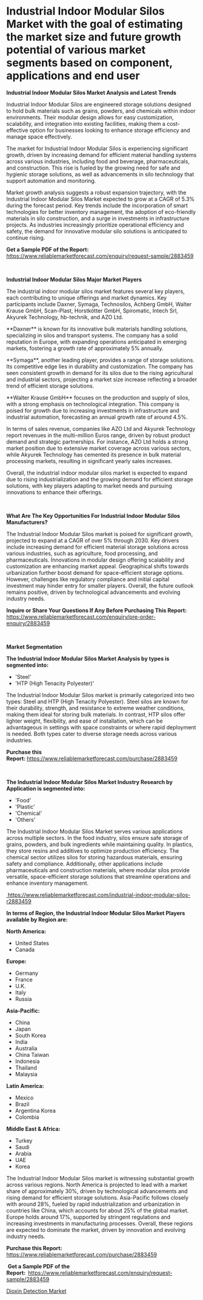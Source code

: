 <p><h1>Industrial Indoor Modular Silos Market with the goal of estimating the market size and future growth potential of various market segments based on component, applications and end user</h1></p><p><strong>Industrial Indoor Modular Silos Market Analysis and Latest Trends</strong></p>
<p><p>Industrial Indoor Modular Silos are engineered storage solutions designed to hold bulk materials such as grains, powders, and chemicals within indoor environments. Their modular design allows for easy customization, scalability, and integration into existing facilities, making them a cost-effective option for businesses looking to enhance storage efficiency and manage space effectively.</p><p>The market for Industrial Indoor Modular Silos is experiencing significant growth, driven by increasing demand for efficient material handling systems across various industries, including food and beverage, pharmaceuticals, and construction. This rise is fueled by the growing need for safe and hygienic storage solutions, as well as advancements in silo technology that support automation and monitoring.</p><p>Market growth analysis suggests a robust expansion trajectory, with the Industrial Indoor Modular Silos Market expected to grow at a CAGR of 5.3% during the forecast period. Key trends include the incorporation of smart technologies for better inventory management, the adoption of eco-friendly materials in silo construction, and a surge in investments in infrastructure projects. As industries increasingly prioritize operational efficiency and safety, the demand for innovative modular silo solutions is anticipated to continue rising.</p></p>
<p><strong>Get a Sample PDF of the Report:&nbsp;</strong> <a href="https://www.reliablemarketforecast.com/enquiry/request-sample/2883459?utm_campaign=2603&utm_medium=2&utm_source=Github&utm_content=ia&utm_term=13032025&utm_id=industrial-indoor-modular-silos">https://www.reliablemarketforecast.com/enquiry/request-sample/2883459</a></p>
<p>&nbsp;</p>
<p><strong>Industrial Indoor Modular Silos Major Market Players</strong></p>
<p><p>The industrial indoor modular silos market features several key players, each contributing to unique offerings and market dynamics. Key participants include Daxner, Symaga, Technosilos, Achberg GmbH, Walter Krause GmbH, Scan-Plast, Horstkötter GmbH, Spiromatic, Intech Srl, Akyurek Technology, hb-technik, and AZO Ltd.</p><p>**Daxner** is known for its innovative bulk materials handling solutions, specializing in silos and transport systems. The company has a solid reputation in Europe, with expanding operations anticipated in emerging markets, fostering a growth rate of approximately 5% annually.</p><p>**Symaga**, another leading player, provides a range of storage solutions. Its competitive edge lies in durability and customization. The company has seen consistent growth in demand for its silos due to the rising agricultural and industrial sectors, projecting a market size increase reflecting a broader trend of efficient storage solutions.</p><p>**Walter Krause GmbH** focuses on the production and supply of silos, with a strong emphasis on technological integration. This company is poised for growth due to increasing investments in infrastructure and industrial automation, forecasting an annual growth rate of around 4.5%.</p><p>In terms of sales revenue, companies like AZO Ltd and Akyurek Technology report revenues in the multi-million Euros range, driven by robust product demand and strategic partnerships. For instance, AZO Ltd holds a strong market position due to extensive market coverage across various sectors, while Akyurek Technology has cemented its presence in bulk material processing markets, resulting in significant yearly sales increases.</p><p>Overall, the industrial indoor modular silos market is expected to expand due to rising industrialization and the growing demand for efficient storage solutions, with key players adapting to market needs and pursuing innovations to enhance their offerings.</p></p>
<p>&nbsp;</p>
<p><strong>What Are The Key Opportunities For Industrial Indoor Modular Silos Manufacturers?</strong></p>
<p><p>The Industrial Indoor Modular Silos market is poised for significant growth, projected to expand at a CAGR of over 5% through 2030. Key drivers include increasing demand for efficient material storage solutions across various industries, such as agriculture, food processing, and pharmaceuticals. Innovations in modular design offering scalability and customization are enhancing market appeal. Geographical shifts towards urbanization further boost demand for space-efficient storage options. However, challenges like regulatory compliance and initial capital investment may hinder entry for smaller players. Overall, the future outlook remains positive, driven by technological advancements and evolving industry needs.</p></p>
<p><strong>Inquire or Share Your Questions If Any Before Purchasing This Report:</strong> <a href="https://www.reliablemarketforecast.com/enquiry/pre-order-enquiry/2883459?utm_campaign=2603&utm_medium=2&utm_source=Github&utm_content=ia&utm_term=13032025&utm_id=industrial-indoor-modular-silos">https://www.reliablemarketforecast.com/enquiry/pre-order-enquiry/2883459</a></p>
<p>&nbsp;</p>
<p><strong>Market Segmentation</strong></p>
<p><strong>The Industrial Indoor Modular Silos Market Analysis by types is segmented into:</strong></p>
<p><ul><li>'Steel'</li><li>'HTP (High Tenacity Polyester)'</li></ul></p>
<p><p>The Industrial Indoor Modular Silos market is primarily categorized into two types: Steel and HTP (High Tenacity Polyester). Steel silos are known for their durability, strength, and resistance to extreme weather conditions, making them ideal for storing bulk materials. In contrast, HTP silos offer lighter weight, flexibility, and ease of installation, which can be advantageous in settings with space constraints or where rapid deployment is needed. Both types cater to diverse storage needs across various industries.</p></p>
<p><strong>Purchase this Report:&nbsp;</strong><a href="https://www.reliablemarketforecast.com/purchase/2883459?utm_campaign=2603&utm_medium=2&utm_source=Github&utm_content=ia&utm_term=13032025&utm_id=industrial-indoor-modular-silos">https://www.reliablemarketforecast.com/purchase/2883459</a></p>
<p>&nbsp;</p>
<p><strong>The Industrial Indoor Modular Silos Market Industry Research by Application is segmented into:</strong></p>
<p><ul><li>'Food'</li><li>'Plastic'</li><li>'Chemical'</li><li>'Others'</li></ul></p>
<p><p>The Industrial Indoor Modular Silos Market serves various applications across multiple sectors. In the food industry, silos ensure safe storage of grains, powders, and bulk ingredients while maintaining quality. In plastics, they store resins and additives to optimize production efficiency. The chemical sector utilizes silos for storing hazardous materials, ensuring safety and compliance. Additionally, other applications include pharmaceuticals and construction materials, where modular silos provide versatile, space-efficient storage solutions that streamline operations and enhance inventory management.</p></p>
<p><a href="https://www.reliablemarketforecast.com/industrial-indoor-modular-silos-r2883459?utm_campaign=2603&utm_medium=2&utm_source=Github&utm_content=ia&utm_term=13032025&utm_id=industrial-indoor-modular-silos">&nbsp;https://www.reliablemarketforecast.com/industrial-indoor-modular-silos-r2883459</a></p>
<p><strong>In terms of Region, the Industrial Indoor Modular Silos Market Players available by Region are:</strong></p>
<p>
    <p> <strong> North America: </strong>
        <ul>
            <li>United States</li>
            <li>Canada</li>
        </ul>
        </p> 
    <p> <strong> Europe: </strong>
        <ul>
            <li>Germany</li>
            <li>France</li>
            <li>U.K.</li>
            <li>Italy</li>
            <li>Russia</li>
        </ul>
        </p> 
    <p> <strong> Asia-Pacific: </strong>
        <ul>
            <li>China</li>
            <li>Japan</li>
            <li>South Korea</li>
            <li>India</li>
            <li>Australia</li>
            <li>China Taiwan</li>
            <li>Indonesia</li>
            <li>Thailand</li>
            <li>Malaysia</li>
        </ul>
        </p> 
    <p> <strong> Latin America: </strong>
        <ul>
            <li>Mexico</li>
            <li>Brazil</li>
            <li>Argentina Korea</li>
            <li>Colombia</li>
        </ul>
        </p> 
    <p> <strong> Middle East & Africa: </strong>
        <ul>
            <li>Turkey</li>
            <li>Saudi</li>
            <li>Arabia</li>
            <li>UAE</li>
            <li>Korea</li>
        </ul>
    </p>
    </p>
<p><p>The Industrial Indoor Modular Silos market is witnessing substantial growth across various regions. North America is projected to lead with a market share of approximately 30%, driven by technological advancements and rising demand for efficient storage solutions. Asia-Pacific follows closely with around 28%, fueled by rapid industrialization and urbanization in countries like China, which accounts for about 25% of the global market. Europe holds around 17%, supported by stringent regulations and increasing investments in manufacturing processes. Overall, these regions are expected to dominate the market, driven by innovation and evolving industry needs.</p></p>
<p><strong>Purchase this Report: </strong><a href="https://www.reliablemarketforecast.com/purchase/2883459?utm_campaign=2603&utm_medium=2&utm_source=Github&utm_content=ia&utm_term=13032025&utm_id=industrial-indoor-modular-silos">https://www.reliablemarketforecast.com/purchase/2883459</a></p>
<p>&nbsp;<strong>Get a Sample PDF of the Report:&nbsp;&nbsp;</strong><a href="https://www.reliablemarketforecast.com/enquiry/request-sample/2883459?utm_campaign=2603&utm_medium=2&utm_source=Github&utm_content=ia&utm_term=13032025&utm_id=industrial-indoor-modular-silos">https://www.reliablemarketforecast.com/enquiry/request-sample/2883459</a></p>
<p><strong></strong></p>
<p><p><a href="https://github.com/bolalfredia7777/Market-Research-Report-List-1/blob/main/dioxin-detection-market.md?utm_campaign=2603&utm_medium=2&utm_source=Github&utm_content=ia&utm_term=13032025&utm_id=industrial-indoor-modular-silos">Dioxin Detection Market</a></p></p>